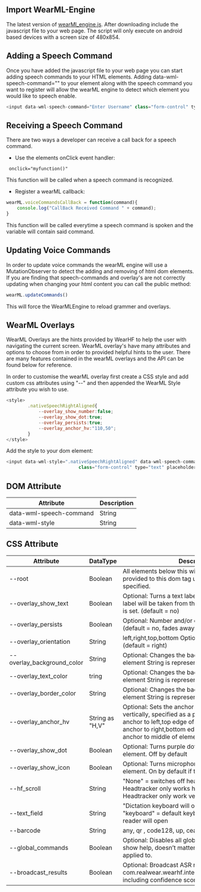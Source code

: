 ## Import WearML-Engine ##

The latest version of [wearMl_engine.js](https://github.com/realwear/HTML/blob/master/js/wearml_engine-min.js). After downloading include the javascript file to your web page. The script will only execute on android based devices with a screen size of 480x854.


## Adding a Speech Command ##

Once you have added the javascript file to your web page you can start adding speech commands to your HTML elements. Adding data-wml-speech-command="" to your element along with the speech command you want to register will allow the wearML engine to detect which element you would like to speech enable.

```javascript
<input data-wml-speech-command="Enter Username" class="form-control" type="text" placeholder="Username"/>
```

## Receiving a Speech Command ##


There are two ways a developer can receive a call back for a speech command. 

* Use the elements onClick event handler:

``` onclick="myfunction()"```

This function will be called when a speech command is recognized.

* Register a wearML callback:

```javascript
wearML.voiceCommandsCallBack = function(command){
    console.log("CallBack Received Command " + command);
}
```

This function will be called everytime a speech command is spoken and the variable will contain said command.

## Updating Voice Commands ##

In order to update voice commands the wearML engine will use a MutationObserver to detect the adding and removing of html dom elements. If you are finding that speech-commands and overlay's are not correctly updating when changing your html content you can call the public method: 

```javascript
wearML.updateCommands()
```
This will force the WearMLEngine to reload grammer and overlays.

## WearML Overlays ##

WearML Overlays are the hints provided by WearHF to help the user with navigating the current screen. WearML overlay's have many attributes and options to choose from in order to provided helpful hints to the user. There are many features contained in the wearML overlays and the API can be found below for reference. 

In order to customise the wearML overlay first create a CSS style and add custom css attributes using "--" and then appended the WearML Style attribute you wish to use.

```javascript
<style>
        .nativeSpeechRightAligned{
            --overlay_show_number:false;
            --overlay_show_dot:true;
            --overlay_persists:true;
            --overlay_anchor_hv:"110,50";
        }
</style>
```

Add the style to your dom element:

```javascript
<input data-wml-style=".nativeSpeechRightAligned" data-wml-speech-command="Enter Username"
                           class="form-control" type="text" placeholder="Username"/>
```



## DOM Attribute
|  Attribute | Description |
| --- | --- |
data-wml-speech-command  | String  | text|content_description|no|xxxx	Optional: Defines the source for the speech command. text will take the text attribute from the component. content_description will use that attribute from the component. no will turn the voice command off on the component all together. xxxx You are also able to provide a custom voice command here, e.g. xxxx
data-wml-style  | String  |	Optional: References to a CSS style using the classname.

## CSS Attribute
| Attribute | DataType | Description |
| --- | --- | --- |
--root  | Boolean  | All elements below this will inherit the attributes provided to this dom tag unless otherwise specified. 
--overlay_show_text   | Boolean  | Optional: Turns a text label on or off. Text on the label will be taken from the speech_command that is set. (default = no)
--overlay_persists  | Boolean  |	Optional: Number and/or overlay won’t fade away. (default = no, fades away)
--overlay_orientation  | String  |	left,right,top,bottom	Optional: Text overlay direction (default = right)
--overlay_background_color  | String | Optional: Changes the background color of the element String is represented as HEX
--overlay_text_color  | tring | Optional: Changes the background color of the element String is represented as HEX
--overlay_border_color  | String | Optional: Changes the background color of the element String is represented as HEX
--overlay_anchor_hv  | String as "H,V" | Optional: Sets the anchor point horizontally and vertically, specified as a percentage. 0 means anchor to left,top  edge of element. 100 means anchor to right,bottom edge of element. 50 means anchor to middle of element.
--overlay_show_dot | Boolean  | Optional: Turns purple dot icon on or off for the element. Off by default
--overlay_show_icon | Boolean  |Optional: Turns microphone icon on or off for the element. On by default if there is a text overlay
--hf_scroll | String | "None" = switches off headtracker "Horizontal" = Headtracker only works horizontally "Vertical" = Headtracker only work vertically
--text_field | String | "Dictation keyboard will open in dictation mode "keyboard" = default keyboard "barcode" barcode reader will open | Optional: On text field elements this will indicate what keyboard should be opened.
--barcode | String | any, qr , code128, up, cean | Optional: Will define which type of barcode is being scanned. Ignored if the text_field isn’t set to barcde. (default = any)
--global_commands  | Boolean  | Optional: Disables all global commands and hides show help, doesn’t matter which component it is applied to. 
--broadcast_results  | Boolean  | Optional: Broadcast ASR results via separate intent com.realwear.wearhf.intent.action.SPEECH_EVENT, including confidence scores. (default = no)
